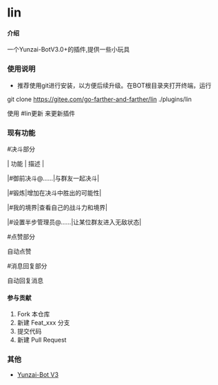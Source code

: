 # lin

#### 介绍
一个Yunzai-BotV3.0+的插件,提供一些小玩具


### 使用说明

- 推荐使用git进行安装，以方便后续升级。在BOT根目录夹打开终端，运行

git clone https://gitee.com/go-farther-and-farther/lin ./plugins/lin

使用  #lin更新  来更新插件

### 现有功能

#决斗部分

| 功能 | 描述 |

|#御前决斗@......|与群友一起决斗|  
    
|#锻炼|增加在决斗中胜出的可能性|

|#我的境界|查看自己的战斗力和境界|

|#设置半步管理员@......|让某位群友进入无敌状态|

#点赞部分

自动点赞

#消息回复部分

自动回复消息

#### 参与贡献

1.  Fork 本仓库
2.  新建 Feat_xxx 分支
3.  提交代码
4.  新建 Pull Request


### 其他

- [Yunzai-Bot V3](https://github.com/Le-niao/Yunzai-Bot)

